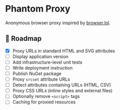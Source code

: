 # Phantom Proxy

Anonymous browser proxy inspired by [browser.lol](https://browser.lol).

## 📅 Roadmap
- [x] Proxy URLs in standard HTML and SVG attributes
- [ ] Display application version
- [ ] Add infrastructure-level unit tests
- [ ] Write deployment instruction
- [ ] Publish NuGet package
- [ ] Proxy `srcset` attribute URLs
- [ ] Detect attributes containing URLs (HTML, CSV)
- [ ] Proxy CSS URLs (inline styles and external files)
- [ ] Optionally remove `<script>` tags
- [ ] Caching for proxied resources
